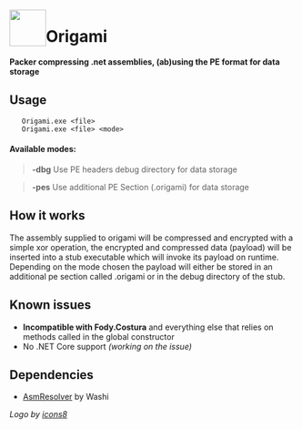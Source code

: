# <img width="64" height="64" valign="bottom" src="https://maxcdn.icons8.com/Color/PNG/512/Cultures/origami-512.png">Origami 
**Packer compressing .net assemblies, (ab)using the PE format for data storage**

## Usage

       Origami.exe <file>
       Origami.exe <file> <mode>
#### Available modes:
> **-dbg**
Use PE headers debug directory for data storage

> **-pes** Use additional PE Section (.origami) for data storage

## How it works

The assembly supplied to origami will be compressed and encrypted with a simple xor operation, the encrypted and compressed data (payload) will be inserted into a stub executable which will invoke its payload on runtime. Depending on the mode chosen the payload will either be stored in an additional pe section called .origami or in the debug directory of the stub.

## Known issues
- **Incompatible with Fody.Costura** and everything else that relies on methods called in the global constructor
- No .NET Core support *(working on the issue)*

## Dependencies
- [AsmResolver](https://github.com/Washi1337/AsmResolver) by Washi

*Logo by [icons8](https://icons8.com)*

